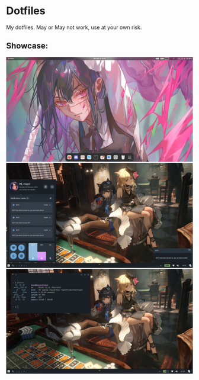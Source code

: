 # Dotfiles
My dotfiles. May or May not work, use at your own risk.

## Showcase:

![image](./screenshots/1.png)
![image](./screenshots/2.png)
![image](./screenshots/3.png)
